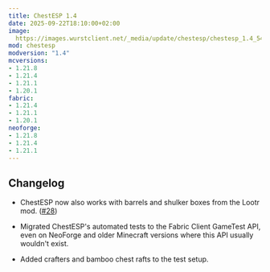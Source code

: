 ```yaml
---
title: ChestESP 1.4
date: 2025-09-22T18:10:00+02:00
image: 
  https://images.wurstclient.net/_media/update/chestesp/chestesp_1.4_540p.webp
mod: chestesp
modversion: "1.4"
mcversions:
- 1.21.8
- 1.21.4
- 1.21.1
- 1.20.1
fabric:
- 1.21.4
- 1.21.1
- 1.20.1
neoforge:
- 1.21.8
- 1.21.4
- 1.21.1
---
```

## Changelog

- ChestESP now also works with barrels and shulker boxes from the Lootr mod. ([#28](https://github.com/Wurst-Imperium/ChestESP/issues/28))

- Migrated ChestESP's automated tests to the Fabric Client GameTest API, even on NeoForge and older Minecraft versions where this API usually wouldn't exist.

- Added crafters and bamboo chest rafts to the test setup.
